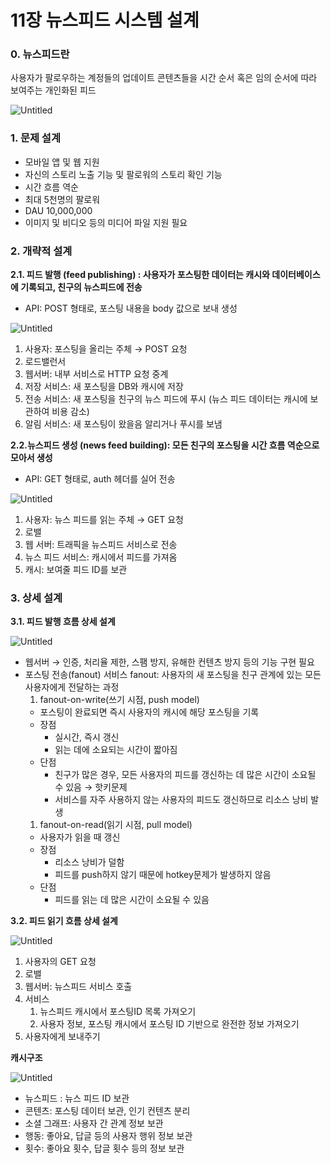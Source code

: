 # 11장 뉴스피드 시스템 설계

### 0. 뉴스피드란

사용자가 팔로우하는 계정들의 업데이트 콘텐츠들을 시간 순서 혹은 임의 순서에 따라 보여주는 개인화된 피드

![Untitled](./Untitled.webp)

### 1. 문제 설계

- 모바일 앱 및 웹 지원
- 자신의 스토리 노출 기능 및 팔로워의 스토리 확인 기능
- 시간 흐름 역순
- 최대 5천명의 팔로워
- DAU 10,000,000
- 이미지 및 비디오 등의 미디어 파일 지원 필요

### 2. 개략적 설계

**2.1. 피드 발행 (feed publishing) : 사용자가 포스팅한 데이터는 캐시와 데이터베이스에 기록되고, 친구의 뉴스피드에 전송**

- API: POST 형태로, 포스팅 내용을 body 값으로 보내 생성

![Untitled](./Untitled%201.webp)

1. 사용자: 포스팅을 올리는 주체 → POST 요청
2. 로드밸런서
3. 웹서버: 내부 서비스로 HTTP 요청 중계
4. 저장 서비스: 새 포스팅을 DB와 캐시에 저장
5. 전송 서비스: 새 포스팅을 친구의 뉴스 피드에 푸시 (뉴스 피드 데이터는 캐시에 보관하여 비용 감소)
6. 알림 서비스: 새 포스팅이 왔을음 알리거나 푸시를 보냄

**2.2.뉴스피드 생성 (news feed building): 모든 친구의 포스팅을 시간 흐름 역순으로 모아서 생성**

- API: GET 형태로, auth 헤더를 실어 전송

![Untitled](./Untitled%202.webp)

1. 사용자: 뉴스 피드를 읽는 주체 → GET 요청
2. 로밸
3. 웹 서버: 트래픽을 뉴스피드 서비스로 전송
4. 뉴스 피드 서비스: 캐시에서 피드를 가져옴
5. 캐시: 보여줄 피드 ID를 보관

### 3. 상세 설계

**3.1. 피드 발행 흐름 상세 설계**

![Untitled](./Untitled%203.webp)

- 웹서버 → 인증, 처리율 제한, 스팸 방지, 유해한 컨텐츠 방지 등의 기능 구현 필요
- 포스팅 전송(fanout) 서비스
  fanout: 사용자의 새 포스팅을 친구 관계에 있는 모든 사용자에게 전달하는 과정
  1. fanout-on-write(쓰기 시점, push model)
  - 포스팅이 완료되면 즉시 사용자의 캐시에 해당 포스팅을 기록
  - 장점
    - 실시간, 즉시 갱신
    - 읽는 데에 소요되는 시간이 짧아짐
  - 단점
    - 친구가 많은 경우, 모든 사용자의 피드를 갱신하는 데 많은 시간이 소요될 수 있음 → 핫키문제
    - 서비스를 자주 사용하지 않는 사용자의 피드도 갱신하므로 리소스 낭비 발생
  1. fanout-on-read(읽기 시점, pull model)
  - 사용자가 읽을 때 갱신
  - 장점
    - 리소스 낭비가 덜함
    - 피드를 push하지 않기 때문에 hotkey문제가 발생하지 않음
  - 단점
    - 피드를 읽는 데 많은 시간이 소요될 수 있음

**3.2. 피드 읽기 흐름 상세 설계**

![Untitled](./Untitled%204.webp)

1. 사용자의 GET 요청
2. 로밸
3. 웹서버: 뉴스피드 서비스 호출
4. 서비스
   1. 뉴스피드 캐시에서 포스팅ID 목록 가져오기
   2. 사용자 정보, 포스팅 캐시에서 포스팅 ID 기반으로 완전한 정보 가져오기
5. 사용자에게 보내주기

**캐시구조**

![Untitled](./Untitled%205.webp)

- 뉴스피드 : 뉴스 피드 ID 보관
- 콘텐츠: 포스팅 데이터 보관, 인기 컨텐츠 분리
- 소셜 그래프: 사용자 간 관계 정보 보관
- 행동: 좋아요, 답글 등의 사용자 행위 정보 보관
- 횟수: 좋아요 횟수, 답글 횟수 등의 정보 보관
